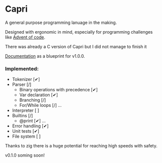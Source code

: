 # Capri
A general purpose programming lanuage in the making.

Designed with ergonomic in mind, especially for programming challenges like [Advent of code](https://adventofcode.com/).

There was already a C version of Capri but I did not manage to finish it

[Documentation](./DOCS.md) as a blueprint for v1.0.0.

### Implemented:
- Tokenizer [✔]
- Parser [/]
    - Binary operations with precedence [✔]
    - Var declaration [✔]
    - Branching [/]
    - For/While loops [/]
    ...
- Interpreter [ ]
- Builtins [/]
    - @print [✔]
    ...
- Error handling [✔]
- Unit tests [✔]
- File system [ ]

Thanks to zig there is a huge potential for reaching high speeds with safety.

v0.1.0 soming soon!
